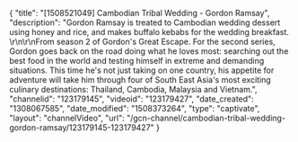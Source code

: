 {
    "title": "[1508521049] Cambodian Tribal Wedding - Gordon Ramsay",
    "description": "Gordon Ramsay is treated to Cambodian wedding dessert using honey and rice, and makes buffalo kebabs for the wedding breakfast. \r\n\r\nFrom season 2 of Gordon's Great Escape. For the second series, Gordon goes back on the road doing what he loves most: searching out the best food in the world and testing himself in extreme and demanding situations. This time he's not just taking on one country, his appetite for adventure will take him through four of South East Asia's most exciting culinary destinations: Thailand, Cambodia, Malaysia and Vietnam.",
    "channelid": "123179145",
    "videoid": "123179427",
    "date_created": "1308067585",
    "date_modified": "1508373264",
    "type": "captivate",
    "layout": "channelVideo",
    "url": "\/gcn-channel\/cambodian-tribal-wedding-gordon-ramsay\/123179145-123179427"
}